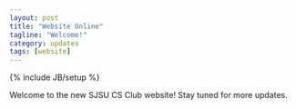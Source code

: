 ```yaml
---
layout: post
title: "Website Online"
tagline: "Welcome!"
category: updates
tags: [website]
---
```

{% include JB/setup %}

Welcome to the new SJSU CS Club website! Stay tuned for more updates.

